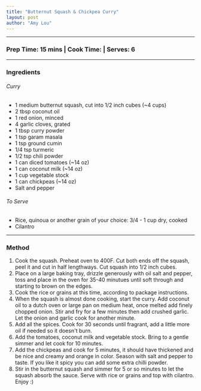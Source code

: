 ```yaml
---
title: "Butternut Squash & Chickpea Curry"
layout: post
author: "Amy Lou"
---
```


---
### Prep Time: 15 mins | Cook Time: | Serves: 6
---

### Ingredients

###### Curry

- 1 medium butternut squash, cut into 1/2 inch cubes (~4 cups)
- 2 tbsp coconut oil
- 1 red onion, minced
- 4 garlic cloves, grated
- 1 tbsp curry powder
- 1 tsp garam masala
- 1 tsp ground cumin
- 1/4 tsp turmeric
- 1/2 tsp chili powder
- 1 can diced tomatoes (~14 oz)
- 1 can coconut milk (~14 oz)
- 1 cup vegetable stock
- 1 can chickpeas (~14 oz)
- Salt and pepper


###### To Serve
- Rice, quinoua or another grain of your choice: 3/4 - 1 cup dry, cooked
- Cilantro

---

### Method
1. Cook the squash. Preheat oven to 400F. Cut both ends off the squash, peel it and cut in half lengthways. Cut squash into 1/2 inch cubes.
2. Place on a large baking tray, drizzle generously with oil salt and pepper, toss and place in the oven for 35-40 minutues until soft through and starting to brown on the edges.
3. Cook the rice or grains at this time, according to package instructions.
4. When the squash is almost done cooking, start the curry. Add coconut oil to a dutch oven or large pan on medium heat, once melted add finely chopped onion. Stir and fry for a few minutes then add crushed garlic. Let the onion and garlic cook for another minute.
5. Add all the spices. Cook for 30 seconds until fragrant, add a little more oil if needed so it doesn't burn.
6. Add the tomatoes, coconut milk and vegetable stock. Bring to a gentle simmer and let cook for 10 minutes. 
7. Add the chickpeas and cook for 5 minutes, it should have thickened and be nice and creamy and orange in color. Season with salt and pepper to taste. If you like it spicy you can add some extra chilli powder.
8. Stir in the butternut squash and simmer for 5 or so minutes to let the squash absorb the sauce. Serve with rice or grains and top with cilantro. Enjoy :)
